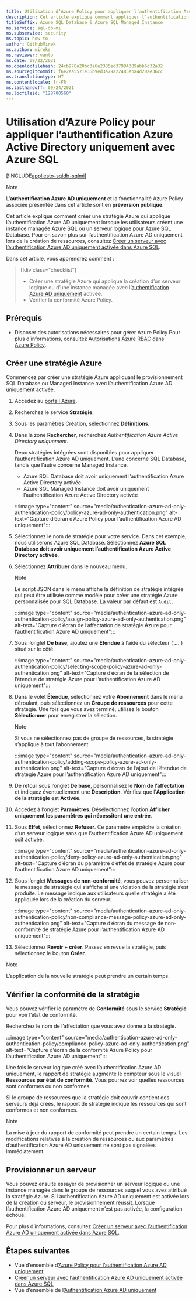 ```yaml
---
title: Utilisation d’Azure Policy pour appliquer l’authentification Azure Active Directory uniquement
description: Cet article explique comment appliquer l’authentification Azure AD (Azure Active Directory) uniquement avec Azure SQL Database et Azure SQL Managed Instance.
titleSuffix: Azure SQL Database & Azure SQL Managed Instance
ms.service: sql-db-mi
ms.subservice: security
ms.topic: how-to
author: GithubMirek
ms.author: mireks
ms.reviewer: vanto
ms.date: 09/22/2021
ms.openlocfilehash: 24cb978a20bc3a6e2385ed37994389abb6d32a32
ms.sourcegitcommit: f6e2ea5571e35b9ed3a79a22485eba4d20ae36cc
ms.translationtype: HT
ms.contentlocale: fr-FR
ms.lasthandoff: 09/24/2021
ms.locfileid: "128700560"
---
```

# <a name="using-azure-policy-to-enforce-azure-active-directory-only-authentication-with-azure-sql"></a>Utilisation d’Azure Policy pour appliquer l’authentification Azure Active Directory uniquement avec Azure SQL

[!INCLUDE[appliesto-sqldb-sqlmi](../includes/appliesto-sqldb-sqlmi.md)]

> [!NOTE]
> L’**authentification Azure AD uniquement** et la fonctionnalité Azure Policy associée présentée dans cet article sont en **préversion publique**. 

Cet article explique comment créer une stratégie Azure qui applique l’authentification Azure AD uniquement lorsque les utilisateurs créent une instance managée Azure SQL ou un [serveur logique](logical-servers.md) pour Azure SQL Database. Pour en savoir plus sur l’authentification Azure AD uniquement lors de la création de ressources, consultez [Créer un serveur avec l’authentification Azure AD uniquement activée dans Azure SQL](authentication-azure-ad-only-authentication-create-server.md).

Dans cet article, vous apprendrez comment :

> [!div class="checklist"]
> - Créer une stratégie Azure qui applique la création d’un serveur logique ou d’une instance managée avec l’[authentification Azure AD uniquement](authentication-azure-ad-only-authentication.md) activée.
> - Vérifier la conformité Azure Policy.

## <a name="prerequisite"></a>Prérequis

- Disposer des autorisations nécessaires pour gérer Azure Policy Pour plus d’informations, consultez [Autorisations Azure RBAC dans Azure Policy](/azure/governance/policy/overview#azure-rbac-permissions-in-azure-policy).

## <a name="create-an-azure-policy"></a>Créer une stratégie Azure

Commencez par créer une stratégie Azure appliquant le provisionnement SQL Database ou Managed Instance avec l’authentification Azure AD uniquement activée.

1. Accédez au [portail Azure](https://portal.azure.com).
1. Recherchez le service **Stratégie**.
1. Sous les paramètres Création, sélectionnez **Définitions**.
1. Dans la zone **Rechercher**, recherchez *Authentification Azure Active Directory uniquement*.

   Deux stratégies intégrées sont disponibles pour appliquer l’authentification Azure AD uniquement. L’une concerne SQL Database, tandis que l’autre concerne Managed Instance.

   - Azure SQL Database doit avoir uniquement l’authentification Azure Active Directory activée
   - Azure SQL Managed Instance doit avoir uniquement l’authentification Azure Active Directory activée

   :::image type="content" source="media/authentication-azure-ad-only-authentication-policy/policy-azure-ad-only-authentication.png" alt-text="Capture d’écran d’Azure Policy pour l’authentification Azure AD uniquement":::

1. Sélectionnez le nom de stratégie pour votre service. Dans cet exemple, nous utiliserons Azure SQL Database. Sélectionnez **Azure SQL Database doit avoir uniquement l’authentification Azure Active Directory activée**.
1. Sélectionnez **Attribuer** dans le nouveau menu.

   > [!NOTE]
   > Le script JSON dans le menu affiche la définition de stratégie intégrée qui peut être utilisée comme modèle pour créer une stratégie Azure personnalisée pour SQL Database. La valeur par défaut est `Audit`.

   :::image type="content" source="media/authentication-azure-ad-only-authentication-policy/assign-policy-azure-ad-only-authentication.png" alt-text="Capture d’écran de l’affectation de stratégie Azure pour l’authentification Azure AD uniquement":::

1. Sous l’onglet **De base**, ajoutez une **Étendue** à l’aide du sélecteur ( **...** ) situé sur le côté.

   :::image type="content" source="media/authentication-azure-ad-only-authentication-policy/selecting-scope-policy-azure-ad-only-authentication.png" alt-text="Capture d’écran de la sélection de l’étendue de stratégie Azure pour l’authentification Azure AD uniquement":::

1. Dans le volet **Étendue**, sélectionnez votre **Abonnement** dans le menu déroulant, puis sélectionnez un **Groupe de ressources** pour cette stratégie. Une fois que vous avez terminé, utilisez le bouton **Sélectionner** pour enregistrer la sélection.

   > [!NOTE]
   > Si vous ne sélectionnez pas de groupe de ressources, la stratégie s’applique à tout l’abonnement.

   :::image type="content" source="media/authentication-azure-ad-only-authentication-policy/adding-scope-policy-azure-ad-only-authentication.png" alt-text="Capture d’écran de l’ajout de l’étendue de stratégie Azure pour l’authentification Azure AD uniquement":::

1. De retour sous l’onglet **De base**, personnalisez le **Nom de l’affectation** et indiquez éventuellement une **Description**. Vérifiez que l’**Application de la stratégie** est **Activée**.
1. Accédez à l’onglet **Paramètres**. Désélectionnez l’option **Afficher uniquement les paramètres qui nécessitent une entrée**.
1. Sous **Effet**, sélectionnez **Refuser**. Ce paramètre empêche la création d’un serveur logique sans que l’authentification Azure AD uniquement soit activée.

   :::image type="content" source="media/authentication-azure-ad-only-authentication-policy/deny-policy-azure-ad-only-authentication.png" alt-text="Capture d’écran du paramètre d’effet de stratégie Azure pour l’authentification Azure AD uniquement":::

1. Sous l’onglet **Messages de non-conformité**, vous pouvez personnaliser le message de stratégie qui s’affiche si une violation de la stratégie s’est produite. Le message indique aux utilisateurs quelle stratégie a été appliquée lors de la création du serveur.

   :::image type="content" source="media/authentication-azure-ad-only-authentication-policy/non-compliance-message-policy-azure-ad-only-authentication.png" alt-text="Capture d’écran du message de non-conformité de stratégie Azure pour l’authentification Azure AD uniquement":::

1. Sélectionnez **Revoir + créer**. Passez en revue la stratégie, puis sélectionnez le bouton **Créer**.

> [!NOTE]
> L’application de la nouvelle stratégie peut prendre un certain temps.

## <a name="check-policy-compliance"></a>Vérifier la conformité de la stratégie

Vous pouvez vérifier le paramètre de **Conformité** sous le service **Stratégie** pour voir l’état de conformité.

Recherchez le nom de l’affectation que vous avez donné à la stratégie.

:::image type="content" source="media/authentication-azure-ad-only-authentication-policy/compliance-policy-azure-ad-only-authentication.png" alt-text="Capture d’écran de la conformité Azure Policy pour l’authentification Azure AD uniquement":::

Une fois le serveur logique créé avec l’authentification Azure AD uniquement, le rapport de stratégie augmente le compteur sous le visuel **Ressources par état de conformité**. Vous pourrez voir quelles ressources sont conformes ou non conformes.

Si le groupe de ressources que la stratégie doit couvrir contient des serveurs déjà créés, le rapport de stratégie indique les ressources qui sont conformes et non conformes.

> [!NOTE]
> La mise à jour du rapport de conformité peut prendre un certain temps. Les modifications relatives à la création de ressources ou aux paramètres d’authentification Azure AD uniquement ne sont pas signalées immédiatement.    

## <a name="provision-a-server"></a>Provisionner un serveur

Vous pouvez ensuite essayer de provisionner un serveur logique ou une instance managée dans le groupe de ressources auquel vous avez attribué la stratégie Azure. Si l’authentification Azure AD uniquement est activée lors de la création du serveur, le provisionnement réussit. Lorsque l’authentification Azure AD uniquement n’est pas activée, la configuration échoue.

Pour plus d’informations, consultez [Créer un serveur avec l’authentification Azure AD uniquement activée dans Azure SQL](authentication-azure-ad-only-authentication-create-server.md).

## <a name="next-steps"></a>Étapes suivantes

- Vue d’ensemble d’[Azure Policy pour l’authentification Azure AD uniquement](authentication-azure-ad-only-authentication-policy.md)
- [Créer un serveur avec l’authentification Azure AD uniquement activée dans Azure SQL](authentication-azure-ad-only-authentication-create-server.md)
- Vue d’ensemble de l’[Authentification Azure AD uniquement](authentication-azure-ad-only-authentication.md)
